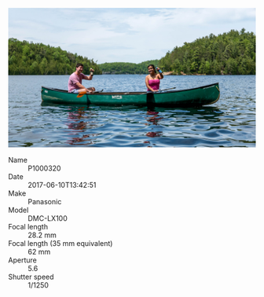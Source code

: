 [![P1000320](/photos/hd/P1000320.jpg)](/photos/full/P1000320.jpg?raw=true)

<dl>
  <dt>Name</dt>
  <dd>P1000320</dd>
  <dt>Date</dt>
  <dd>2017-06-10T13:42:51</dd>
  <dt>Make</dt>
  <dd>Panasonic</dd>
  <dt>Model</dt>
  <dd>DMC-LX100</dd>
  <dt>Focal length</dt>
  <dd>28.2 mm</dd>
  <dt>Focal length (35 mm equivalent)</dt>
  <dd>62 mm</dd>
  <dt>Aperture</dt>
  <dd>5.6</dd>
  <dt>Shutter speed</dt>
  <dd>1/1250</dd>
</dl>
